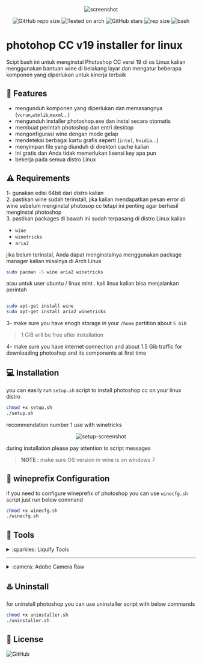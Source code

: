 
<div align="center" class="tip" markdown="1" style>

![screenshot](images/Screenshot.png)

![GitHub repo size](https://img.shields.io/github/license/Gictorbit/photoshopCClinux?style=flat) ![Tested on arch](https://img.shields.io/badge/Tested%20on-Archlinux-brightgreen)
![GitHub stars](https://img.shields.io/github/stars/Gictorbit/photoshopCClinux?style=sad) ![rep size](https://img.shields.io/github/repo-size/gictorbit/photoshopCClinux) ![bash](https://img.shields.io/badge/bash-5.0.11-yellowgreen)
</div>

# photohop CC v19 installer for linux
Scipt bash ini untuk menginstal Photoshop CC versi 19 di os Linux kalian menggunakan bantuan wine di belakang layar
dan mengatur beberapa komponen yang diperlukan untuk kinerja terbaik

## :rocket: Features
* mengunduh komponen yang diperlukan dan memasangnya (`vcrun`,`atmlib`,`msxml`...)
* mengunduh installer photoshop.exe dan instal secara otomatis
* membuat perintah photoshop dan entri desktop
* mengonfigurasi wine dengan mode gelap
* mendeteksi berbagai kartu grafis seperti (`intel`, `Nvidia`...)
* menyimpan file yang diunduh di direktori cache kalian
* Ini gratis dan Anda tidak memerlukan lisensi key apa pun
* bekerja pada semua distro Linux

## :warning: Requirements
1- gunakan edisi 64bit dari distro kalian <br>
2. pastikan wine sudah terinstall, jika kalian mendapatkan pesan error di wine sebelum menginstal photosop cc tetapi ini penting agar berhasil menginstal photoshop <br>
3. pastikan packages di bawah ini sudah terpasang di distro Linux kalian
* `wine`
* `winetricks`
* `aria2`

jika belum terinstal, Anda dapat menginstalnya menggunakan package manager kalian misalnya di Arch Linux
```bash
sudo pacman -S wine aria2 winetricks
``` 
atau untuk user ubuntu / linux mint . kali linux kalian bisa menjalankan perintah
```bash

sudo apt-get install wine
sudo apt-get install aria2 winetricks
```
3- make sure you have enogh storage in your `/home` partition about `5 GiB`
> 1 GiB will be free after installation

4- make sure you have internet connection and about 1.5 Gib traffic for downloading photoshop and its components at first time

## :computer: Installation
you can easily run `setup.sh` script to install photoshop cc on your linux distro

```bash
chmod +x setup.sh
./setup.sh
```
recommendation  number 1 use with winetricks
<div align="center" class="tip" markdown="1" style>

![setup-screenshot](images/setup-screenshot.png)
</div>

during installation please pay attention to script messages

> **NOTE :** make sure OS version in wine is on windows 7



## :wine_glass: wineprefix Configuration
if you need to configure wineprefix of photoshop you can use `winecfg.sh` script just run below command
```bash
chmod +x winecfg.sh
./winecfg.sh
```
## :hammer: Tools

<details>
<summary>:sparkles: Liquify Tools</summary>
as you know photoshop has many useful tools like `Liquify Tools`.</br>

if you get some errors during working with these tools
It may because of the graphics card.</br>

photoshop uses the `GPU` to process these tools so before using these tools make sure that your graphics card `(Nvidia, AMD)` is configured correctly in your Linux machine.
</br>The other solution is you can configure photoshop to use `CPU` for image processing. to do that, follow the below steps:

* go to edit tab and open `preferences` or `[ctrl+K]`
* then go to the `performance` tab
* in the graphics processor settings section, uncheck `Use graphics processor`

![](https://user-images.githubusercontent.com/34630603/80861998-117b7a80-8c87-11ea-8f56-079f43dfafd9.png)
</details>

---
<details>
<summary>:camera: Adobe Camera Raw</summary>

another useful adobe software is `camera raw` if you want to work with it beside photoshop you must install it separately to do this, after photoshop installation run `cameraRawInstaller.sh` script with below commands:
```bash
chmod +x cameraRawInstaller.sh
./cameraRawInstaller.sh
```
then restart photoshop.you can open it from 
`Edit >>Preferences >> Camera Raw`

> **_NOTE1:_** the size of camera raw installation file is about 400MB


> **_NOTE2:_** camera raw performance depends on your graphic card driver and its configuration

</details>

## :hotsprings: Uninstall
for uninstall photoshop you can use uninstaller script with below commands

```bash
chmod +x uninstaller.sh
./uninstaller.sh
```


## :bookmark: License
![GitHub](https://img.shields.io/github/license/Gictorbit/photoshopCClinux?style=for-the-badge)
